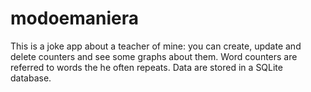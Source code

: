 # modoemaniera

This is a joke app about a teacher of mine: you can create, update and delete counters and see some graphs about them.
Word counters are referred to words the he often repeats.
Data are stored in a SQLite database.
